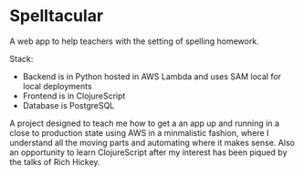 # Spelltacular

A web app to help teachers with the setting of spelling homework. 

Stack:
- Backend is in Python hosted in AWS Lambda and uses SAM local for local deployments
- Frontend is in ClojureScript
- Database is PostgreSQL

A project designed to teach me how to get a an app up and running in a close to production state using AWS in a minmalistic fashion, where I understand all the moving parts and automating where it makes sense. Also an opportunity to learn ClojureScript after my interest has been piqued by the talks of Rich Hickey.
